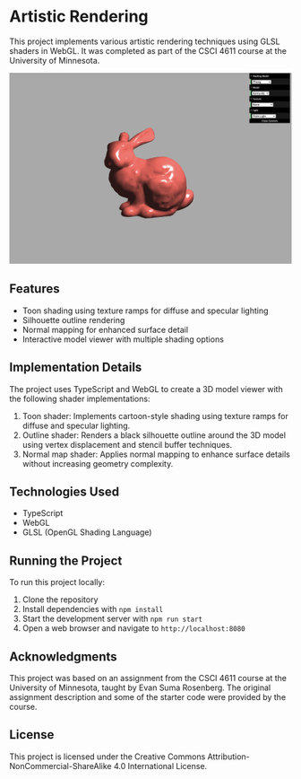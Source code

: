 # Artistic Rendering

This project implements various artistic rendering techniques using GLSL shaders in WebGL. It was completed as part of the CSCI 4611 course at the University of Minnesota.

![Screenshot](https://github.com/MilkTaro798/Artistic-Rendering/blob/main/screenshot1.png)

## Features

- Toon shading using texture ramps for diffuse and specular lighting
- Silhouette outline rendering
- Normal mapping for enhanced surface detail
- Interactive model viewer with multiple shading options

## Implementation Details

The project uses TypeScript and WebGL to create a 3D model viewer with the following shader implementations:

1. Toon shader: Implements cartoon-style shading using texture ramps for diffuse and specular lighting.
2. Outline shader: Renders a black silhouette outline around the 3D model using vertex displacement and stencil buffer techniques.
3. Normal map shader: Applies normal mapping to enhance surface details without increasing geometry complexity.

## Technologies Used

- TypeScript
- WebGL
- GLSL (OpenGL Shading Language)

## Running the Project

To run this project locally:

1. Clone the repository
2. Install dependencies with `npm install`
3. Start the development server with `npm run start`
4. Open a web browser and navigate to `http://localhost:8080`

## Acknowledgments

This project was based on an assignment from the CSCI 4611 course at the University of Minnesota, taught by Evan Suma Rosenberg. The original assignment description and some of the starter code were provided by the course.

## License

This project is licensed under the Creative Commons Attribution-NonCommercial-ShareAlike 4.0 International License.